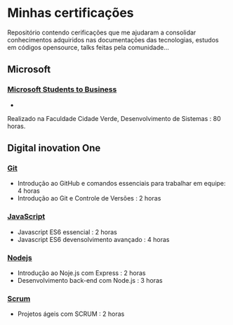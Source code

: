 Minhas certificações 
====================

Repositório contendo cerificações que me ajudaram a consolidar conhecimentos adquiridos nas documentações das tecnologias, 
estudos em códigos opensource, talks feitas pela comunidade...

Microsoft 
---------
### [Microsoft Students to Business](/Microsoft)
- 
Realizado na Faculdade Cidade Verde, Desenvolvimento de Sistemas : 80 horas. 


Digital inovation One 
---------

### [Git](Digital%20Innovation%20One)
- Introdução ao GitHub e comandos essenciais para trabalhar em equipe: 4 horas
- Introdução ao Git e Controle de Versões : 2 horas


### [JavaScript](Digital%20Innovation%20One)
- Javascript ES6 essencial : 2 horas
- Javascript ES6 devensolvimento avançado : 4 horas

### [Nodejs](Digital%20Innovation%20One)
- Introdução ao Noje.js com Express : 2 horas
- Desenvolvimento back-end com Node.js : 3 horas

### [Scrum](Digital%20Innovation%20One)
- Projetos ágeis com SCRUM : 2 horas
